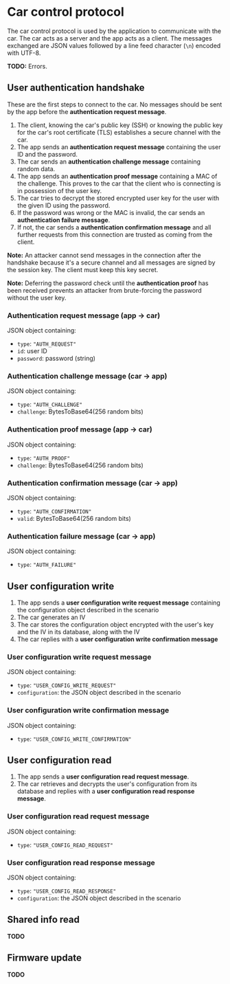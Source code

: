 # Car control protocol

The car control protocol is used by the application to communicate with the car. The car acts as a server and the app acts as a client. The messages exchanged are JSON values followed by a line feed character (`\n`) encoded with UTF-8.

**TODO:** Errors.

## User authentication handshake

These are the first steps to connect to the car. No messages should be sent by the app before the **authentication request message**.

1. The client, knowing the car's public key (SSH) or knowing the public key for the car's root certificate (TLS) establishes a secure channel with the car.
2. The app sends an **authentication request message** containing the user ID and the password.
3. The car sends an **authentication challenge message** containing random data.
4. The app sends an **authentication proof message** containing a MAC of the challenge. This proves to the car that the client who is connecting is in possession of the user key.
5. The car tries to decrypt the stored encrypted user key for the user with the given ID using the password.
6. If the password was wrong or the MAC is invalid, the car sends an **authentication failure message**.
7. If not, the car sends a **authentication confirmation message** and all further requests from this connection are trusted as coming from the client.

**Note:** An attacker cannot send messages in the connection after the handshake because it's a secure channel and all messages are signed by the session key. The client must keep this key secret.

**Note:** Deferring the password check until the **authentication proof** has been received prevents an attacker from brute-forcing the password without the user key.

### Authentication request message (app → car)

JSON object containing:
- `type`: `"AUTH_REQUEST"`
- `id`: user ID
- `password`: password (string)

### Authentication challenge message (car → app)

JSON object containing:
- `type`: `"AUTH_CHALLENGE"`
- `challenge`: BytesToBase64(256 random bits)

### Authentication proof message (app → car)

JSON object containing:
- `type`: `"AUTH_PROOF"`
- `challenge`: BytesToBase64(256 random bits)

### Authentication confirmation message (car → app)

JSON object containing:
- `type`: `"AUTH_CONFIRMATION"`
- `valid`: BytesToBase64(256 random bits)

### Authentication failure message (car → app)

JSON object containing:
- `type`: `"AUTH_FAILURE"`


## User configuration write

1. The app sends a **user configuration write request message** containing the configuration object described in the scenario
1. The car generates an IV
1. The car stores the configuration object encrypted with the user's key and the IV in its database, along with the IV
1. The car replies with a **user configuration write confirmation message**

### User configuration write request message

JSON object containing:
- `type`: `"USER_CONFIG_WRITE_REQUEST"`
- `configuration`: the JSON object described in the scenario

<!--
- `configuration`: string containing the configuration JSON object
- `mac`: BytesToBase64(HmacSHA256(StringToUTF8(`configuration`), key))
-->

### User configuration write confirmation message

JSON object containing:
- `type`: `"USER_CONFIG_WRITE_CONFIRMATION"`


## User configuration read

1. The app sends a **user configuration read request message**.
1. The car retrieves and decrypts the user's configuration from its database and replies with a **user configuration read response message**.

### User configuration read request message

JSON object containing:
- `type`: `"USER_CONFIG_READ_REQUEST"`

### User configuration read response message

JSON object containing:
- `type`: `"USER_CONFIG_READ_RESPONSE"`
- `configuration`: the JSON object described in the scenario

## Shared info read

**TODO**

## Firmware update

**TODO**
